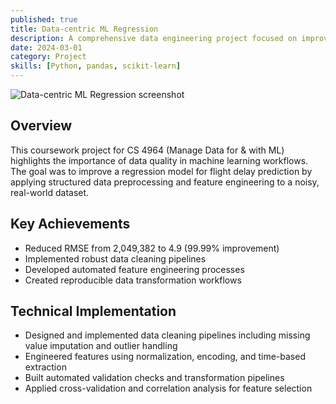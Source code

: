 ```yaml
---
published: true
title: Data-centric ML Regression
description: A comprehensive data engineering project focused on improving flight delay prediction through advanced data cleaning and feature engineering techniques.
date: 2024-03-01
category: Project
skills:	[Python, pandas, scikit-learn]
---
```


![Data-centric ML Regression screenshot](/images/portfolio/DataCentricML.png)

## Overview

This coursework project for CS 4964 (Manage Data for & with ML) highlights the importance of data quality in machine learning workflows. The goal was to improve a regression model for flight delay prediction by applying structured data preprocessing and feature engineering to a noisy, real-world dataset.

## Key Achievements

- Reduced RMSE from 2,049,382 to 4.9 (99.99% improvement)
- Implemented robust data cleaning pipelines
- Developed automated feature engineering processes
- Created reproducible data transformation workflows

## Technical Implementation

- Designed and implemented data cleaning pipelines including missing value imputation and outlier handling
- Engineered features using normalization, encoding, and time-based extraction
- Built automated validation checks and transformation pipelines
- Applied cross-validation and correlation analysis for feature selection
